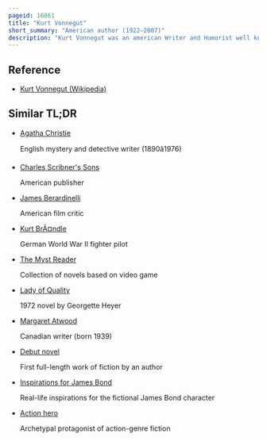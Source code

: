 ```yaml
---
pageid: 16861
title: "Kurt Vonnegut"
short_summary: "American author (1922–2007)"
description: "Kurt Vonnegut was an american Writer and Humorist well known for his satirical and darkly humorous Novels. In a Career Spanning over 50 Years, he published fourteen Novels, three short-story Collections, five Plays, and five Nonfiction Works ; further Collections have been published after his Death."
---
```


## Reference

- [Kurt Vonnegut (Wikipedia)](https://en.wikipedia.org/?curid=16861)

## Similar TL;DR

- [Agatha Christie](/tldr/en/agatha-christie)

  English mystery and detective writer (1890â1976)

- [Charles Scribner's Sons](/tldr/en/charles-scribners-sons)

  American publisher

- [James Berardinelli](/tldr/en/james-berardinelli)

  American film critic

- [Kurt BrÃ¤ndle](/tldr/en/kurt-brandle)

  German World War II fighter pilot

- [The Myst Reader](/tldr/en/the-myst-reader)

  Collection of novels based on video game

- [Lady of Quality](/tldr/en/lady-of-quality)

  1972 novel by Georgette Heyer

- [Margaret Atwood](/tldr/en/margaret-atwood)

  Canadian writer (born 1939)

- [Debut novel](/tldr/en/debut-novel)

  First full-length work of fiction by an author

- [Inspirations for James Bond](/tldr/en/inspirations-for-james-bond)

  Real-life inspirations for the fictional James Bond character

- [Action hero](/tldr/en/action-hero)

  Archetypal protagonist of action-genre fiction
